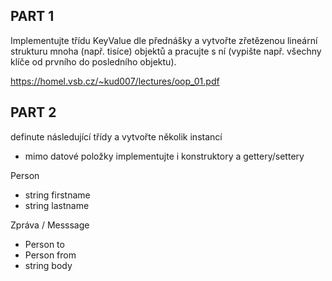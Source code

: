 

## PART 1
Implementujte třídu KeyValue dle přednášky a vytvořte zřetězenou
lineární strukturu mnoha (např. tisíce) objektů a pracujte s ní (vypište
např. všechny klíče od prvního do posledního objektu).

https://homel.vsb.cz/~kud007/lectures/oop_01.pdf

## PART 2
definute následující třídy a vytvořte několik instancí
- mimo datové položky implementujte i konstruktory a gettery/settery

Person
- string firstname
- string lastname

Zpráva / Messsage
- Person to
- Person from
- string body